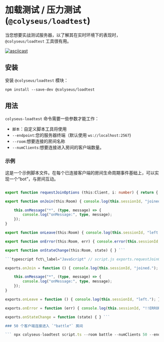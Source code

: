 # 加载测试 / 压力测试 (`@colyseus/loadtest`)

当您想要实战测试服务器，以了解其在实时环境下的表现时，`@colyseus/loadtest` 工具很有用。

[![asciicast](https://asciinema.org/a/229378.svg)](https://asciinema.org/a/229378)

## 安装

安装 `@colyseus/loadtest` 模块：

``` npm install --save-dev @colyseus/loadtest ```

## 用法

`colyseus-loadtest` 命令需要一些参数才能工作：

- `脚本`：自定义脚本工具将使用
- `--endpoint`:您的服务器终端（默认使用 `ws://localhost:2567`)
- `--room`:想要连接的房间名称
- `--numClients`:想要连接进入房间的客户端数量。

### 示例

这是一个示例脚本文件。在每个已连接客户端的房间生命周期事件基础上，可以实现一个“bot”，与房间互动。

```typescript fct\_label="TypeScript" // script.ts import { Room, Client } from "colyseus.js";

export function requestJoinOptions (this:Client, i: number) { return { requestNumber: i }; }

export function onJoin(this:Room) { console.log(this.sessionId, "joined.");

    this.onMessage("*", (type, message) => {
        console.log("onMessage:", type, message);
    });
}

export function onLeave(this:Room) { console.log(this.sessionId, "left."); }

export function onError(this:Room, err) { console.error(this.sessionId, "!!ERROR !!", err.message); }

export function onStateChange(this:Room, state) { } ```

```typescript fct\_label="JavaScript" // script.js exports.requestJoinOptions = function (i) { return { requestNumber: i }; }

exports.onJoin = function () { console.log(this.sessionId, "joined.");

    this.onMessage("*", (type, message) => {
        console.log("onMessage:", type, message);
    });
}

exports.onLeave = function () { console.log(this.sessionId, "left."); }

exports.onError = function (err) { console.log(this.sessionId, "!!ERROR !!", err.message); }

exports.onStateChange = function (state) { } ```

### 50 个客户端连接进入 `"battle"` 房间

``` npx colyseus-loadtest script.ts --room battle --numClients 50 --endpoint ws://localhost:2567 ```